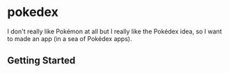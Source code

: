 # pokedex

I don't really like Pokémon at all but I really like the Pokédex idea, so I want to made an app (in a sea of Pokédex apps).

## Getting Started

